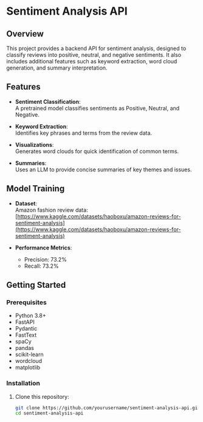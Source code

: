 # Sentiment Analysis API

## Overview

This project provides a backend API for sentiment analysis, designed to classify reviews into positive, neutral, and negative sentiments. It also includes additional features such as keyword extraction, word cloud generation, and summary interpretation.

## Features

- **Sentiment Classification**:  
  A pretrained model classifies sentiments as Positive, Neutral, and Negative.
  
- **Keyword Extraction**:  
  Identifies key phrases and terms from the review data.
  
- **Visualizations**:  
  Generates word clouds for quick identification of common terms.
  
- **Summaries**:  
  Uses an LLM to provide concise summaries of key themes and issues.

## Model Training

- **Dataset**:  
  Amazon fashion review data: [https://www.kaggle.com/datasets/haoboxu/amazon-reviews-for-sentiment-analysis](https://www.kaggle.com/datasets/haoboxu/amazon-reviews-for-sentiment-analysis)

- **Performance Metrics**:  
  - Precision: 73.2%  
  - Recall: 73.2%

## Getting Started

### Prerequisites

- Python 3.8+
- FastAPI
- Pydantic
- FastText
- spaCy
- pandas
- scikit-learn
- wordcloud
- matplotlib

### Installation

1. Clone this repository:
   ```bash
   git clone https://github.com/yourusername/sentiment-analysis-api.git
   cd sentiment-analysis-api
